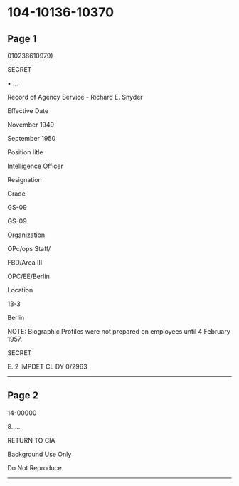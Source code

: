 # 104-10136-10370

## Page 1

010238610979)

SECRET

• ...

Record of Agency Service - Richard E. Snyder

Effective Date

November 1949

September 1950

Position Iitle

Intelligence Officer

Resignation

Grade

GS-09

GS-09

Organization

OPc/ops Staff/

FBD/Area III

OPC/EE/Berlin

Location

13-3

Berlin

NOTE: Biographic Profiles were not prepared on employees until 4 February 1957.

SECRET

E. 2 IMPDET CL DY 0/2963

---

## Page 2

14-00000

8.....

RETURN TO CIA

Background Use Only

Do Not Reproduce

---

